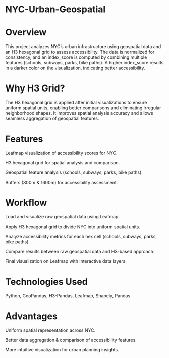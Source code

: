 # NYC-Urban-Geospatial


# Overview

This project analyzes NYC’s urban infrastructure using geospatial data and an H3 hexagonal grid to assess accessibility. The data is normalized for consistency, and an index_score is computed by combining multiple features (schools, subways, parks, bike paths). A higher index_score results in a darker color on the visualization, indicating better accessibility.


# Why H3 Grid?

The H3 hexagonal grid is applied after initial visualizations to ensure uniform spatial units, enabling better comparisons and eliminating irregular neighborhood shapes. It improves spatial analysis accuracy and allows seamless aggregation of geospatial features.


# Features

Leafmap visualization of accessibility scores for NYC.

H3 hexagonal grid for spatial analysis and comparison.

Geospatial feature analysis (schools, subways, parks, bike paths).

Buffers (800m & 1600m) for accessibility assessment.


# Workflow

Load and visualize raw geospatial data using Leafmap.

Apply H3 hexagonal grid to divide NYC into uniform spatial units.

Analyze accessibility metrics for each hex cell (schools, subways, parks, bike paths).

Compare results between raw geospatial data and H3-based approach.

Final visualization on Leafmap with interactive data layers.


# Technologies Used

Python, GeoPandas, H3-Pandas, Leafmap, Shapely, Pandas


# Advantages

Uniform spatial representation across NYC.

Better data aggregation & comparison of accessibility features.

More intuitive visualization for urban planning insights.
